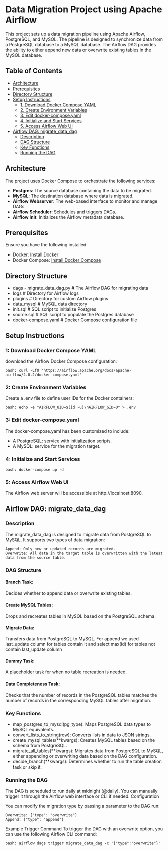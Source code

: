 # Data Migration Project using Apache Airflow

This project sets up a data migration pipeline using Apache Airflow, PostgreSQL, and MySQL. The pipeline is designed to synchronize data from a PostgreSQL database to a MySQL database. The Airflow DAG provides the ability to either append new data or overwrite existing tables in the MySQL database.

## Table of Contents

- [Architecture](#architecture)
- [Prerequisites](#prerequisites)
- [Directory Structure](#directory-structure)
- [Setup Instructions](#setup-instructions)
  - [1. Download Docker Compose YAML](#1-download-docker-compose-yaml)
  - [2. Create Environment Variables](#2-create-environment-variables)
  - [3. Edit docker-compose.yaml](#3-edit-docker-composeyaml)
  - [4. Initialize and Start Services](#4-initialize-and-start-services)
  - [5. Access Airflow Web UI](#5-access-airflow-web-ui)
- [Airflow DAG: migrate_data_dag](#airflow-dag-migrate_data_dag)
  - [Description](#description)
  - [DAG Structure](#dag-structure)
  - [Key Functions](#key-functions)
  - [Running the DAG](#running-the-dag)




## Architecture

The project uses Docker Compose to orchestrate the following services:

- **Postgres**: The source database containing the data to be migrated.
- **MySQL**: The destination database where data is migrated.
- **Airflow Webserver**: The web-based interface to monitor and manage DAGs.
- **Airflow Scheduler**: Schedules and triggers DAGs.
- **Airflow Init**: Initializes the Airflow metadata database.

## Prerequisites

Ensure you have the following installed:

- Docker: [Install Docker](https://docs.docker.com/get-docker/)
- Docker Compose: [Install Docker Compose](https://docs.docker.com/compose/install/)

## Directory Structure

- dags - migrate_data_dag.py # The Airflow DAG for migrating data
- logs                       # Directory for Airflow logs
- plugins                    # Directory for custom Airflow plugins
- data_mysql                 # MySQL data directory
- init.sql                   # SQL script to initialize Postgres
- source.sql                 # SQL script to populate the Postgres database
- docker-compose.yaml        # Docker Compose configuration file

## Setup Instructions

### 1: Download Docker Compose YAML
download the Airflow Docker Compose configuration:

    bash: curl -LfO 'https://airflow.apache.org/docs/apache-airflow/2.0.2/docker-compose.yaml'

### 2: Create Environment Variables
Create a .env file to define user IDs for the Docker containers:

    bash: echo -e "AIRFLOW_UID=$(id -u)\nAIRFLOW_GID=0" > .env

### 3: Edit docker-compose.yaml
The docker-compose.yaml has been customized to include:

- A PostgreSQL: service with initialization scripts.
- A MySQL: service for the migration target.

### 4: Initialize and Start Services

    bash: docker-compose up -d

### 5: Access Airflow Web UI
The Airflow web server will be accessible at http://localhost:8090.



## Airflow DAG: migrate_data_dag
### Description

The migrate_data_dag is designed to migrate data from PostgreSQL to MySQL. It supports two types of data migration:

    Append: Only new or updated records are migrated.
    Overwrite: All data in the target table is overwritten with the latest data from the source table.

### DAG Structure

#### Branch Task: 
Decides whether to append data or overwrite existing tables.
#### Create MySQL Tables: 
Drops and recreates tables in MySQL based on the PostgreSQL schema.
#### Migrate Data: 
Transfers data from PostgreSQL to MySQL. For append we used last_update column for tables contain it and select max(id) for tables not contain last_update column
#### Dummy Task: 
A placeholder task for when no table recreation is needed.
#### Data Completeness Task: 
Checks that the number of records in the PostgreSQL tables matches the number of records in the corresponding MySQL tables after migration.
                       

### Key Functions

  - map_postgres_to_mysql(pg_type): Maps PostgreSQL data types to MySQL equivalents.
  - convert_lists_to_string(row): Converts lists in data to JSON strings.
  - create_mysql_tables(**kwargs): Creates MySQL tables based on the schema from PostgreSQL.
  - migrate_all_tables(**kwargs): Migrates data from PostgreSQL to MySQL, either appending or overwriting data based on the DAG configuration.
  - decide_branch(**kwargs): Determines whether to run the table creation task or skip it.

### Running the DAG

The DAG is scheduled to run daily at midnight (@daily). You can manually trigger it through the Airflow web interface or CLI if needed.
Configuration

You can modify the migration type by passing a parameter to the DAG run:

    Overwrite: {"type": "overwrite"}
    Append: {"type": "append"}

Example Trigger Command
To trigger the DAG with an overwrite option, you can use the following Airflow CLI command:

    bash: airflow dags trigger migrate_data_dag -c '{"type":"overwrite"}'



